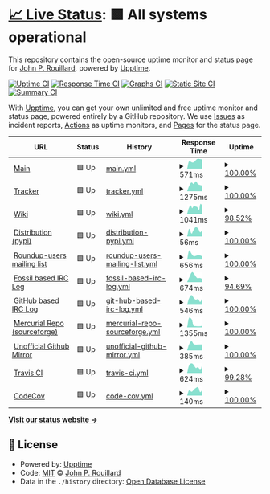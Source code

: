 # [📈 Live Status](https://rouilj.github.io/RoundupAssets): <!--live status--> **🟩 All systems operational**

This repository contains the open-source uptime monitor and status page for [John P. Rouillard](https://www.cs.umb.edu/~rouilj/), powered by [Upptime](https://github.com/upptime/upptime).

[![Uptime CI](https://github.com/koj-co/upptime/workflows/Uptime%20CI/badge.svg)](https://github.com/koj-co/upptime/actions?query=workflow%3A%22Uptime+CI%22)
[![Response Time CI](https://github.com/koj-co/upptime/workflows/Response%20Time%20CI/badge.svg)](https://github.com/koj-co/upptime/actions?query=workflow%3A%22Response+Time+CI%22)
[![Graphs CI](https://github.com/koj-co/upptime/workflows/Graphs%20CI/badge.svg)](https://github.com/koj-co/upptime/actions?query=workflow%3A%22Graphs+CI%22)
[![Static Site CI](https://github.com/koj-co/upptime/workflows/Static%20Site%20CI/badge.svg)](https://github.com/koj-co/upptime/actions?query=workflow%3A%22Static+Site+CI%22)
[![Summary CI](https://github.com/koj-co/upptime/workflows/Summary%20CI/badge.svg)](https://github.com/koj-co/upptime/actions?query=workflow%3A%22Summary+CI%22)

With [Upptime](https://upptime.js.org), you can get your own unlimited and free uptime monitor and status page, powered entirely by a GitHub repository. We use [Issues](https://github.com/rouilj/RoundupAssets/issues) as incident reports, [Actions](https://github.com/rouilj/RoundupAssets/actions) as uptime monitors, and [Pages](https://rouilj.github.io/RoundupAssets) for the status page.

<!--start: status pages-->
<!-- This summary is generated by Upptime (https://github.com/upptime/upptime) -->
<!-- Do not edit this manually, your changes will be overwritten -->
<!-- prettier-ignore -->
| URL | Status | History | Response Time | Uptime |
| --- | ------ | ------- | ------------- | ------ |
| <img alt="" src="https://favicons.githubusercontent.com/www.roundup-tracker.org" height="13"> [Main](https://www.roundup-tracker.org) | 🟩 Up | [main.yml](https://github.com/rouilj/RoundupAssets/commits/HEAD/history/main.yml) | <details><summary><img alt="Response time graph" src="./graphs/main/response-time-week.png" height="20"> 571ms</summary><br><a href="https://rouilj.github.io/RoundupAssets/history/main"><img alt="Response time 815" src="https://img.shields.io/endpoint?url=https%3A%2F%2Fraw.githubusercontent.com%2Frouilj%2FRoundupAssets%2FHEAD%2Fapi%2Fmain%2Fresponse-time.json"></a><br><a href="https://rouilj.github.io/RoundupAssets/history/main"><img alt="24-hour response time 641" src="https://img.shields.io/endpoint?url=https%3A%2F%2Fraw.githubusercontent.com%2Frouilj%2FRoundupAssets%2FHEAD%2Fapi%2Fmain%2Fresponse-time-day.json"></a><br><a href="https://rouilj.github.io/RoundupAssets/history/main"><img alt="7-day response time 571" src="https://img.shields.io/endpoint?url=https%3A%2F%2Fraw.githubusercontent.com%2Frouilj%2FRoundupAssets%2FHEAD%2Fapi%2Fmain%2Fresponse-time-week.json"></a><br><a href="https://rouilj.github.io/RoundupAssets/history/main"><img alt="30-day response time 713" src="https://img.shields.io/endpoint?url=https%3A%2F%2Fraw.githubusercontent.com%2Frouilj%2FRoundupAssets%2FHEAD%2Fapi%2Fmain%2Fresponse-time-month.json"></a><br><a href="https://rouilj.github.io/RoundupAssets/history/main"><img alt="1-year response time 846" src="https://img.shields.io/endpoint?url=https%3A%2F%2Fraw.githubusercontent.com%2Frouilj%2FRoundupAssets%2FHEAD%2Fapi%2Fmain%2Fresponse-time-year.json"></a></details> | <details><summary><a href="https://rouilj.github.io/RoundupAssets/history/main">100.00%</a></summary><a href="https://rouilj.github.io/RoundupAssets/history/main"><img alt="All-time uptime 97.60%" src="https://img.shields.io/endpoint?url=https%3A%2F%2Fraw.githubusercontent.com%2Frouilj%2FRoundupAssets%2FHEAD%2Fapi%2Fmain%2Fuptime.json"></a><br><a href="https://rouilj.github.io/RoundupAssets/history/main"><img alt="24-hour uptime 100.00%" src="https://img.shields.io/endpoint?url=https%3A%2F%2Fraw.githubusercontent.com%2Frouilj%2FRoundupAssets%2FHEAD%2Fapi%2Fmain%2Fuptime-day.json"></a><br><a href="https://rouilj.github.io/RoundupAssets/history/main"><img alt="7-day uptime 100.00%" src="https://img.shields.io/endpoint?url=https%3A%2F%2Fraw.githubusercontent.com%2Frouilj%2FRoundupAssets%2FHEAD%2Fapi%2Fmain%2Fuptime-week.json"></a><br><a href="https://rouilj.github.io/RoundupAssets/history/main"><img alt="30-day uptime 100.00%" src="https://img.shields.io/endpoint?url=https%3A%2F%2Fraw.githubusercontent.com%2Frouilj%2FRoundupAssets%2FHEAD%2Fapi%2Fmain%2Fuptime-month.json"></a><br><a href="https://rouilj.github.io/RoundupAssets/history/main"><img alt="1-year uptime 96.18%" src="https://img.shields.io/endpoint?url=https%3A%2F%2Fraw.githubusercontent.com%2Frouilj%2FRoundupAssets%2FHEAD%2Fapi%2Fmain%2Fuptime-year.json"></a></details>
| <img alt="" src="https://favicons.githubusercontent.com/issues.roundup-tracker.org" height="13"> [Tracker](https://issues.roundup-tracker.org/) | 🟩 Up | [tracker.yml](https://github.com/rouilj/RoundupAssets/commits/HEAD/history/tracker.yml) | <details><summary><img alt="Response time graph" src="./graphs/tracker/response-time-week.png" height="20"> 1275ms</summary><br><a href="https://rouilj.github.io/RoundupAssets/history/tracker"><img alt="Response time 1071" src="https://img.shields.io/endpoint?url=https%3A%2F%2Fraw.githubusercontent.com%2Frouilj%2FRoundupAssets%2FHEAD%2Fapi%2Ftracker%2Fresponse-time.json"></a><br><a href="https://rouilj.github.io/RoundupAssets/history/tracker"><img alt="24-hour response time 1009" src="https://img.shields.io/endpoint?url=https%3A%2F%2Fraw.githubusercontent.com%2Frouilj%2FRoundupAssets%2FHEAD%2Fapi%2Ftracker%2Fresponse-time-day.json"></a><br><a href="https://rouilj.github.io/RoundupAssets/history/tracker"><img alt="7-day response time 1275" src="https://img.shields.io/endpoint?url=https%3A%2F%2Fraw.githubusercontent.com%2Frouilj%2FRoundupAssets%2FHEAD%2Fapi%2Ftracker%2Fresponse-time-week.json"></a><br><a href="https://rouilj.github.io/RoundupAssets/history/tracker"><img alt="30-day response time 1240" src="https://img.shields.io/endpoint?url=https%3A%2F%2Fraw.githubusercontent.com%2Frouilj%2FRoundupAssets%2FHEAD%2Fapi%2Ftracker%2Fresponse-time-month.json"></a><br><a href="https://rouilj.github.io/RoundupAssets/history/tracker"><img alt="1-year response time 1074" src="https://img.shields.io/endpoint?url=https%3A%2F%2Fraw.githubusercontent.com%2Frouilj%2FRoundupAssets%2FHEAD%2Fapi%2Ftracker%2Fresponse-time-year.json"></a></details> | <details><summary><a href="https://rouilj.github.io/RoundupAssets/history/tracker">100.00%</a></summary><a href="https://rouilj.github.io/RoundupAssets/history/tracker"><img alt="All-time uptime 100.00%" src="https://img.shields.io/endpoint?url=https%3A%2F%2Fraw.githubusercontent.com%2Frouilj%2FRoundupAssets%2FHEAD%2Fapi%2Ftracker%2Fuptime.json"></a><br><a href="https://rouilj.github.io/RoundupAssets/history/tracker"><img alt="24-hour uptime 100.00%" src="https://img.shields.io/endpoint?url=https%3A%2F%2Fraw.githubusercontent.com%2Frouilj%2FRoundupAssets%2FHEAD%2Fapi%2Ftracker%2Fuptime-day.json"></a><br><a href="https://rouilj.github.io/RoundupAssets/history/tracker"><img alt="7-day uptime 100.00%" src="https://img.shields.io/endpoint?url=https%3A%2F%2Fraw.githubusercontent.com%2Frouilj%2FRoundupAssets%2FHEAD%2Fapi%2Ftracker%2Fuptime-week.json"></a><br><a href="https://rouilj.github.io/RoundupAssets/history/tracker"><img alt="30-day uptime 100.00%" src="https://img.shields.io/endpoint?url=https%3A%2F%2Fraw.githubusercontent.com%2Frouilj%2FRoundupAssets%2FHEAD%2Fapi%2Ftracker%2Fuptime-month.json"></a><br><a href="https://rouilj.github.io/RoundupAssets/history/tracker"><img alt="1-year uptime 100.00%" src="https://img.shields.io/endpoint?url=https%3A%2F%2Fraw.githubusercontent.com%2Frouilj%2FRoundupAssets%2FHEAD%2Fapi%2Ftracker%2Fuptime-year.json"></a></details>
| <img alt="" src="https://favicons.githubusercontent.com/wiki.roundup-tracker.org" height="13"> [Wiki](https://wiki.roundup-tracker.org) | 🟩 Up | [wiki.yml](https://github.com/rouilj/RoundupAssets/commits/HEAD/history/wiki.yml) | <details><summary><img alt="Response time graph" src="./graphs/wiki/response-time-week.png" height="20"> 1041ms</summary><br><a href="https://rouilj.github.io/RoundupAssets/history/wiki"><img alt="Response time 984" src="https://img.shields.io/endpoint?url=https%3A%2F%2Fraw.githubusercontent.com%2Frouilj%2FRoundupAssets%2FHEAD%2Fapi%2Fwiki%2Fresponse-time.json"></a><br><a href="https://rouilj.github.io/RoundupAssets/history/wiki"><img alt="24-hour response time 1011" src="https://img.shields.io/endpoint?url=https%3A%2F%2Fraw.githubusercontent.com%2Frouilj%2FRoundupAssets%2FHEAD%2Fapi%2Fwiki%2Fresponse-time-day.json"></a><br><a href="https://rouilj.github.io/RoundupAssets/history/wiki"><img alt="7-day response time 1041" src="https://img.shields.io/endpoint?url=https%3A%2F%2Fraw.githubusercontent.com%2Frouilj%2FRoundupAssets%2FHEAD%2Fapi%2Fwiki%2Fresponse-time-week.json"></a><br><a href="https://rouilj.github.io/RoundupAssets/history/wiki"><img alt="30-day response time 1048" src="https://img.shields.io/endpoint?url=https%3A%2F%2Fraw.githubusercontent.com%2Frouilj%2FRoundupAssets%2FHEAD%2Fapi%2Fwiki%2Fresponse-time-month.json"></a><br><a href="https://rouilj.github.io/RoundupAssets/history/wiki"><img alt="1-year response time 965" src="https://img.shields.io/endpoint?url=https%3A%2F%2Fraw.githubusercontent.com%2Frouilj%2FRoundupAssets%2FHEAD%2Fapi%2Fwiki%2Fresponse-time-year.json"></a></details> | <details><summary><a href="https://rouilj.github.io/RoundupAssets/history/wiki">98.52%</a></summary><a href="https://rouilj.github.io/RoundupAssets/history/wiki"><img alt="All-time uptime 99.45%" src="https://img.shields.io/endpoint?url=https%3A%2F%2Fraw.githubusercontent.com%2Frouilj%2FRoundupAssets%2FHEAD%2Fapi%2Fwiki%2Fuptime.json"></a><br><a href="https://rouilj.github.io/RoundupAssets/history/wiki"><img alt="24-hour uptime 91.86%" src="https://img.shields.io/endpoint?url=https%3A%2F%2Fraw.githubusercontent.com%2Frouilj%2FRoundupAssets%2FHEAD%2Fapi%2Fwiki%2Fuptime-day.json"></a><br><a href="https://rouilj.github.io/RoundupAssets/history/wiki"><img alt="7-day uptime 98.52%" src="https://img.shields.io/endpoint?url=https%3A%2F%2Fraw.githubusercontent.com%2Frouilj%2FRoundupAssets%2FHEAD%2Fapi%2Fwiki%2Fuptime-week.json"></a><br><a href="https://rouilj.github.io/RoundupAssets/history/wiki"><img alt="30-day uptime 99.66%" src="https://img.shields.io/endpoint?url=https%3A%2F%2Fraw.githubusercontent.com%2Frouilj%2FRoundupAssets%2FHEAD%2Fapi%2Fwiki%2Fuptime-month.json"></a><br><a href="https://rouilj.github.io/RoundupAssets/history/wiki"><img alt="1-year uptime 99.96%" src="https://img.shields.io/endpoint?url=https%3A%2F%2Fraw.githubusercontent.com%2Frouilj%2FRoundupAssets%2FHEAD%2Fapi%2Fwiki%2Fuptime-year.json"></a></details>
| <img alt="" src="https://favicons.githubusercontent.com/pypi.org" height="13"> [Distribution (pypi)](https://pypi.org/project/roundup/) | 🟩 Up | [distribution-pypi.yml](https://github.com/rouilj/RoundupAssets/commits/HEAD/history/distribution-pypi.yml) | <details><summary><img alt="Response time graph" src="./graphs/distribution-pypi/response-time-week.png" height="20"> 56ms</summary><br><a href="https://rouilj.github.io/RoundupAssets/history/distribution-pypi"><img alt="Response time 61" src="https://img.shields.io/endpoint?url=https%3A%2F%2Fraw.githubusercontent.com%2Frouilj%2FRoundupAssets%2FHEAD%2Fapi%2Fdistribution-pypi%2Fresponse-time.json"></a><br><a href="https://rouilj.github.io/RoundupAssets/history/distribution-pypi"><img alt="24-hour response time 55" src="https://img.shields.io/endpoint?url=https%3A%2F%2Fraw.githubusercontent.com%2Frouilj%2FRoundupAssets%2FHEAD%2Fapi%2Fdistribution-pypi%2Fresponse-time-day.json"></a><br><a href="https://rouilj.github.io/RoundupAssets/history/distribution-pypi"><img alt="7-day response time 56" src="https://img.shields.io/endpoint?url=https%3A%2F%2Fraw.githubusercontent.com%2Frouilj%2FRoundupAssets%2FHEAD%2Fapi%2Fdistribution-pypi%2Fresponse-time-week.json"></a><br><a href="https://rouilj.github.io/RoundupAssets/history/distribution-pypi"><img alt="30-day response time 75" src="https://img.shields.io/endpoint?url=https%3A%2F%2Fraw.githubusercontent.com%2Frouilj%2FRoundupAssets%2FHEAD%2Fapi%2Fdistribution-pypi%2Fresponse-time-month.json"></a><br><a href="https://rouilj.github.io/RoundupAssets/history/distribution-pypi"><img alt="1-year response time 62" src="https://img.shields.io/endpoint?url=https%3A%2F%2Fraw.githubusercontent.com%2Frouilj%2FRoundupAssets%2FHEAD%2Fapi%2Fdistribution-pypi%2Fresponse-time-year.json"></a></details> | <details><summary><a href="https://rouilj.github.io/RoundupAssets/history/distribution-pypi">100.00%</a></summary><a href="https://rouilj.github.io/RoundupAssets/history/distribution-pypi"><img alt="All-time uptime 100.00%" src="https://img.shields.io/endpoint?url=https%3A%2F%2Fraw.githubusercontent.com%2Frouilj%2FRoundupAssets%2FHEAD%2Fapi%2Fdistribution-pypi%2Fuptime.json"></a><br><a href="https://rouilj.github.io/RoundupAssets/history/distribution-pypi"><img alt="24-hour uptime 100.00%" src="https://img.shields.io/endpoint?url=https%3A%2F%2Fraw.githubusercontent.com%2Frouilj%2FRoundupAssets%2FHEAD%2Fapi%2Fdistribution-pypi%2Fuptime-day.json"></a><br><a href="https://rouilj.github.io/RoundupAssets/history/distribution-pypi"><img alt="7-day uptime 100.00%" src="https://img.shields.io/endpoint?url=https%3A%2F%2Fraw.githubusercontent.com%2Frouilj%2FRoundupAssets%2FHEAD%2Fapi%2Fdistribution-pypi%2Fuptime-week.json"></a><br><a href="https://rouilj.github.io/RoundupAssets/history/distribution-pypi"><img alt="30-day uptime 100.00%" src="https://img.shields.io/endpoint?url=https%3A%2F%2Fraw.githubusercontent.com%2Frouilj%2FRoundupAssets%2FHEAD%2Fapi%2Fdistribution-pypi%2Fuptime-month.json"></a><br><a href="https://rouilj.github.io/RoundupAssets/history/distribution-pypi"><img alt="1-year uptime 100.00%" src="https://img.shields.io/endpoint?url=https%3A%2F%2Fraw.githubusercontent.com%2Frouilj%2FRoundupAssets%2FHEAD%2Fapi%2Fdistribution-pypi%2Fuptime-year.json"></a></details>
| <img alt="" src="https://favicons.githubusercontent.com/sourceforge.net" height="13"> [Roundup-users mailing list](https://sourceforge.net/p/roundup/mailman/roundup-users/) | 🟩 Up | [roundup-users-mailing-list.yml](https://github.com/rouilj/RoundupAssets/commits/HEAD/history/roundup-users-mailing-list.yml) | <details><summary><img alt="Response time graph" src="./graphs/roundup-users-mailing-list/response-time-week.png" height="20"> 656ms</summary><br><a href="https://rouilj.github.io/RoundupAssets/history/roundup-users-mailing-list"><img alt="Response time 869" src="https://img.shields.io/endpoint?url=https%3A%2F%2Fraw.githubusercontent.com%2Frouilj%2FRoundupAssets%2FHEAD%2Fapi%2Froundup-users-mailing-list%2Fresponse-time.json"></a><br><a href="https://rouilj.github.io/RoundupAssets/history/roundup-users-mailing-list"><img alt="24-hour response time 439" src="https://img.shields.io/endpoint?url=https%3A%2F%2Fraw.githubusercontent.com%2Frouilj%2FRoundupAssets%2FHEAD%2Fapi%2Froundup-users-mailing-list%2Fresponse-time-day.json"></a><br><a href="https://rouilj.github.io/RoundupAssets/history/roundup-users-mailing-list"><img alt="7-day response time 656" src="https://img.shields.io/endpoint?url=https%3A%2F%2Fraw.githubusercontent.com%2Frouilj%2FRoundupAssets%2FHEAD%2Fapi%2Froundup-users-mailing-list%2Fresponse-time-week.json"></a><br><a href="https://rouilj.github.io/RoundupAssets/history/roundup-users-mailing-list"><img alt="30-day response time 1100" src="https://img.shields.io/endpoint?url=https%3A%2F%2Fraw.githubusercontent.com%2Frouilj%2FRoundupAssets%2FHEAD%2Fapi%2Froundup-users-mailing-list%2Fresponse-time-month.json"></a><br><a href="https://rouilj.github.io/RoundupAssets/history/roundup-users-mailing-list"><img alt="1-year response time 842" src="https://img.shields.io/endpoint?url=https%3A%2F%2Fraw.githubusercontent.com%2Frouilj%2FRoundupAssets%2FHEAD%2Fapi%2Froundup-users-mailing-list%2Fresponse-time-year.json"></a></details> | <details><summary><a href="https://rouilj.github.io/RoundupAssets/history/roundup-users-mailing-list">100.00%</a></summary><a href="https://rouilj.github.io/RoundupAssets/history/roundup-users-mailing-list"><img alt="All-time uptime 99.93%" src="https://img.shields.io/endpoint?url=https%3A%2F%2Fraw.githubusercontent.com%2Frouilj%2FRoundupAssets%2FHEAD%2Fapi%2Froundup-users-mailing-list%2Fuptime.json"></a><br><a href="https://rouilj.github.io/RoundupAssets/history/roundup-users-mailing-list"><img alt="24-hour uptime 100.00%" src="https://img.shields.io/endpoint?url=https%3A%2F%2Fraw.githubusercontent.com%2Frouilj%2FRoundupAssets%2FHEAD%2Fapi%2Froundup-users-mailing-list%2Fuptime-day.json"></a><br><a href="https://rouilj.github.io/RoundupAssets/history/roundup-users-mailing-list"><img alt="7-day uptime 100.00%" src="https://img.shields.io/endpoint?url=https%3A%2F%2Fraw.githubusercontent.com%2Frouilj%2FRoundupAssets%2FHEAD%2Fapi%2Froundup-users-mailing-list%2Fuptime-week.json"></a><br><a href="https://rouilj.github.io/RoundupAssets/history/roundup-users-mailing-list"><img alt="30-day uptime 99.53%" src="https://img.shields.io/endpoint?url=https%3A%2F%2Fraw.githubusercontent.com%2Frouilj%2FRoundupAssets%2FHEAD%2Fapi%2Froundup-users-mailing-list%2Fuptime-month.json"></a><br><a href="https://rouilj.github.io/RoundupAssets/history/roundup-users-mailing-list"><img alt="1-year uptime 99.94%" src="https://img.shields.io/endpoint?url=https%3A%2F%2Fraw.githubusercontent.com%2Frouilj%2FRoundupAssets%2FHEAD%2Fapi%2Froundup-users-mailing-list%2Fuptime-year.json"></a></details>
| <img alt="" src="https://favicons.githubusercontent.com/rouilj.dynamic-dns.net" height="13"> [Fossil based IRC Log](https://rouilj.dynamic-dns.net/fossil/roundup_irc_logs/doc/trunk/log/roundup/) | 🟩 Up | [fossil-based-irc-log.yml](https://github.com/rouilj/RoundupAssets/commits/HEAD/history/fossil-based-irc-log.yml) | <details><summary><img alt="Response time graph" src="./graphs/fossil-based-irc-log/response-time-week.png" height="20"> 674ms</summary><br><a href="https://rouilj.github.io/RoundupAssets/history/fossil-based-irc-log"><img alt="Response time 709" src="https://img.shields.io/endpoint?url=https%3A%2F%2Fraw.githubusercontent.com%2Frouilj%2FRoundupAssets%2FHEAD%2Fapi%2Ffossil-based-irc-log%2Fresponse-time.json"></a><br><a href="https://rouilj.github.io/RoundupAssets/history/fossil-based-irc-log"><img alt="24-hour response time 703" src="https://img.shields.io/endpoint?url=https%3A%2F%2Fraw.githubusercontent.com%2Frouilj%2FRoundupAssets%2FHEAD%2Fapi%2Ffossil-based-irc-log%2Fresponse-time-day.json"></a><br><a href="https://rouilj.github.io/RoundupAssets/history/fossil-based-irc-log"><img alt="7-day response time 674" src="https://img.shields.io/endpoint?url=https%3A%2F%2Fraw.githubusercontent.com%2Frouilj%2FRoundupAssets%2FHEAD%2Fapi%2Ffossil-based-irc-log%2Fresponse-time-week.json"></a><br><a href="https://rouilj.github.io/RoundupAssets/history/fossil-based-irc-log"><img alt="30-day response time 585" src="https://img.shields.io/endpoint?url=https%3A%2F%2Fraw.githubusercontent.com%2Frouilj%2FRoundupAssets%2FHEAD%2Fapi%2Ffossil-based-irc-log%2Fresponse-time-month.json"></a><br><a href="https://rouilj.github.io/RoundupAssets/history/fossil-based-irc-log"><img alt="1-year response time 751" src="https://img.shields.io/endpoint?url=https%3A%2F%2Fraw.githubusercontent.com%2Frouilj%2FRoundupAssets%2FHEAD%2Fapi%2Ffossil-based-irc-log%2Fresponse-time-year.json"></a></details> | <details><summary><a href="https://rouilj.github.io/RoundupAssets/history/fossil-based-irc-log">94.69%</a></summary><a href="https://rouilj.github.io/RoundupAssets/history/fossil-based-irc-log"><img alt="All-time uptime 96.22%" src="https://img.shields.io/endpoint?url=https%3A%2F%2Fraw.githubusercontent.com%2Frouilj%2FRoundupAssets%2FHEAD%2Fapi%2Ffossil-based-irc-log%2Fuptime.json"></a><br><a href="https://rouilj.github.io/RoundupAssets/history/fossil-based-irc-log"><img alt="24-hour uptime 73.51%" src="https://img.shields.io/endpoint?url=https%3A%2F%2Fraw.githubusercontent.com%2Frouilj%2FRoundupAssets%2FHEAD%2Fapi%2Ffossil-based-irc-log%2Fuptime-day.json"></a><br><a href="https://rouilj.github.io/RoundupAssets/history/fossil-based-irc-log"><img alt="7-day uptime 94.69%" src="https://img.shields.io/endpoint?url=https%3A%2F%2Fraw.githubusercontent.com%2Frouilj%2FRoundupAssets%2FHEAD%2Fapi%2Ffossil-based-irc-log%2Fuptime-week.json"></a><br><a href="https://rouilj.github.io/RoundupAssets/history/fossil-based-irc-log"><img alt="30-day uptime 98.78%" src="https://img.shields.io/endpoint?url=https%3A%2F%2Fraw.githubusercontent.com%2Frouilj%2FRoundupAssets%2FHEAD%2Fapi%2Ffossil-based-irc-log%2Fuptime-month.json"></a><br><a href="https://rouilj.github.io/RoundupAssets/history/fossil-based-irc-log"><img alt="1-year uptime 99.61%" src="https://img.shields.io/endpoint?url=https%3A%2F%2Fraw.githubusercontent.com%2Frouilj%2FRoundupAssets%2FHEAD%2Fapi%2Ffossil-based-irc-log%2Fuptime-year.json"></a></details>
| <img alt="" src="https://favicons.githubusercontent.com/github.com" height="13"> [GitHub based IRC Log](https://github.com/rouilj/test) | 🟩 Up | [git-hub-based-irc-log.yml](https://github.com/rouilj/RoundupAssets/commits/HEAD/history/git-hub-based-irc-log.yml) | <details><summary><img alt="Response time graph" src="./graphs/git-hub-based-irc-log/response-time-week.png" height="20"> 546ms</summary><br><a href="https://rouilj.github.io/RoundupAssets/history/git-hub-based-irc-log"><img alt="Response time 382" src="https://img.shields.io/endpoint?url=https%3A%2F%2Fraw.githubusercontent.com%2Frouilj%2FRoundupAssets%2FHEAD%2Fapi%2Fgit-hub-based-irc-log%2Fresponse-time.json"></a><br><a href="https://rouilj.github.io/RoundupAssets/history/git-hub-based-irc-log"><img alt="24-hour response time 565" src="https://img.shields.io/endpoint?url=https%3A%2F%2Fraw.githubusercontent.com%2Frouilj%2FRoundupAssets%2FHEAD%2Fapi%2Fgit-hub-based-irc-log%2Fresponse-time-day.json"></a><br><a href="https://rouilj.github.io/RoundupAssets/history/git-hub-based-irc-log"><img alt="7-day response time 546" src="https://img.shields.io/endpoint?url=https%3A%2F%2Fraw.githubusercontent.com%2Frouilj%2FRoundupAssets%2FHEAD%2Fapi%2Fgit-hub-based-irc-log%2Fresponse-time-week.json"></a><br><a href="https://rouilj.github.io/RoundupAssets/history/git-hub-based-irc-log"><img alt="30-day response time 522" src="https://img.shields.io/endpoint?url=https%3A%2F%2Fraw.githubusercontent.com%2Frouilj%2FRoundupAssets%2FHEAD%2Fapi%2Fgit-hub-based-irc-log%2Fresponse-time-month.json"></a><br><a href="https://rouilj.github.io/RoundupAssets/history/git-hub-based-irc-log"><img alt="1-year response time 385" src="https://img.shields.io/endpoint?url=https%3A%2F%2Fraw.githubusercontent.com%2Frouilj%2FRoundupAssets%2FHEAD%2Fapi%2Fgit-hub-based-irc-log%2Fresponse-time-year.json"></a></details> | <details><summary><a href="https://rouilj.github.io/RoundupAssets/history/git-hub-based-irc-log">100.00%</a></summary><a href="https://rouilj.github.io/RoundupAssets/history/git-hub-based-irc-log"><img alt="All-time uptime 99.94%" src="https://img.shields.io/endpoint?url=https%3A%2F%2Fraw.githubusercontent.com%2Frouilj%2FRoundupAssets%2FHEAD%2Fapi%2Fgit-hub-based-irc-log%2Fuptime.json"></a><br><a href="https://rouilj.github.io/RoundupAssets/history/git-hub-based-irc-log"><img alt="24-hour uptime 100.00%" src="https://img.shields.io/endpoint?url=https%3A%2F%2Fraw.githubusercontent.com%2Frouilj%2FRoundupAssets%2FHEAD%2Fapi%2Fgit-hub-based-irc-log%2Fuptime-day.json"></a><br><a href="https://rouilj.github.io/RoundupAssets/history/git-hub-based-irc-log"><img alt="7-day uptime 100.00%" src="https://img.shields.io/endpoint?url=https%3A%2F%2Fraw.githubusercontent.com%2Frouilj%2FRoundupAssets%2FHEAD%2Fapi%2Fgit-hub-based-irc-log%2Fuptime-week.json"></a><br><a href="https://rouilj.github.io/RoundupAssets/history/git-hub-based-irc-log"><img alt="30-day uptime 100.00%" src="https://img.shields.io/endpoint?url=https%3A%2F%2Fraw.githubusercontent.com%2Frouilj%2FRoundupAssets%2FHEAD%2Fapi%2Fgit-hub-based-irc-log%2Fuptime-month.json"></a><br><a href="https://rouilj.github.io/RoundupAssets/history/git-hub-based-irc-log"><img alt="1-year uptime 99.90%" src="https://img.shields.io/endpoint?url=https%3A%2F%2Fraw.githubusercontent.com%2Frouilj%2FRoundupAssets%2FHEAD%2Fapi%2Fgit-hub-based-irc-log%2Fuptime-year.json"></a></details>
| <img alt="" src="https://favicons.githubusercontent.com/sourceforge.net" height="13"> [Mercurial Repo (sourceforge)](https://sourceforge.net/p/roundup/code/ci/tip/tree/CHANGES.txt) | 🟩 Up | [mercurial-repo-sourceforge.yml](https://github.com/rouilj/RoundupAssets/commits/HEAD/history/mercurial-repo-sourceforge.yml) | <details><summary><img alt="Response time graph" src="./graphs/mercurial-repo-sourceforge/response-time-week.png" height="20"> 1355ms</summary><br><a href="https://rouilj.github.io/RoundupAssets/history/mercurial-repo-sourceforge"><img alt="Response time 911" src="https://img.shields.io/endpoint?url=https%3A%2F%2Fraw.githubusercontent.com%2Frouilj%2FRoundupAssets%2FHEAD%2Fapi%2Fmercurial-repo-sourceforge%2Fresponse-time.json"></a><br><a href="https://rouilj.github.io/RoundupAssets/history/mercurial-repo-sourceforge"><img alt="24-hour response time 581" src="https://img.shields.io/endpoint?url=https%3A%2F%2Fraw.githubusercontent.com%2Frouilj%2FRoundupAssets%2FHEAD%2Fapi%2Fmercurial-repo-sourceforge%2Fresponse-time-day.json"></a><br><a href="https://rouilj.github.io/RoundupAssets/history/mercurial-repo-sourceforge"><img alt="7-day response time 1355" src="https://img.shields.io/endpoint?url=https%3A%2F%2Fraw.githubusercontent.com%2Frouilj%2FRoundupAssets%2FHEAD%2Fapi%2Fmercurial-repo-sourceforge%2Fresponse-time-week.json"></a><br><a href="https://rouilj.github.io/RoundupAssets/history/mercurial-repo-sourceforge"><img alt="30-day response time 2539" src="https://img.shields.io/endpoint?url=https%3A%2F%2Fraw.githubusercontent.com%2Frouilj%2FRoundupAssets%2FHEAD%2Fapi%2Fmercurial-repo-sourceforge%2Fresponse-time-month.json"></a><br><a href="https://rouilj.github.io/RoundupAssets/history/mercurial-repo-sourceforge"><img alt="1-year response time 1015" src="https://img.shields.io/endpoint?url=https%3A%2F%2Fraw.githubusercontent.com%2Frouilj%2FRoundupAssets%2FHEAD%2Fapi%2Fmercurial-repo-sourceforge%2Fresponse-time-year.json"></a></details> | <details><summary><a href="https://rouilj.github.io/RoundupAssets/history/mercurial-repo-sourceforge">100.00%</a></summary><a href="https://rouilj.github.io/RoundupAssets/history/mercurial-repo-sourceforge"><img alt="All-time uptime 99.94%" src="https://img.shields.io/endpoint?url=https%3A%2F%2Fraw.githubusercontent.com%2Frouilj%2FRoundupAssets%2FHEAD%2Fapi%2Fmercurial-repo-sourceforge%2Fuptime.json"></a><br><a href="https://rouilj.github.io/RoundupAssets/history/mercurial-repo-sourceforge"><img alt="24-hour uptime 100.00%" src="https://img.shields.io/endpoint?url=https%3A%2F%2Fraw.githubusercontent.com%2Frouilj%2FRoundupAssets%2FHEAD%2Fapi%2Fmercurial-repo-sourceforge%2Fuptime-day.json"></a><br><a href="https://rouilj.github.io/RoundupAssets/history/mercurial-repo-sourceforge"><img alt="7-day uptime 100.00%" src="https://img.shields.io/endpoint?url=https%3A%2F%2Fraw.githubusercontent.com%2Frouilj%2FRoundupAssets%2FHEAD%2Fapi%2Fmercurial-repo-sourceforge%2Fuptime-week.json"></a><br><a href="https://rouilj.github.io/RoundupAssets/history/mercurial-repo-sourceforge"><img alt="30-day uptime 99.53%" src="https://img.shields.io/endpoint?url=https%3A%2F%2Fraw.githubusercontent.com%2Frouilj%2FRoundupAssets%2FHEAD%2Fapi%2Fmercurial-repo-sourceforge%2Fuptime-month.json"></a><br><a href="https://rouilj.github.io/RoundupAssets/history/mercurial-repo-sourceforge"><img alt="1-year uptime 99.96%" src="https://img.shields.io/endpoint?url=https%3A%2F%2Fraw.githubusercontent.com%2Frouilj%2FRoundupAssets%2FHEAD%2Fapi%2Fmercurial-repo-sourceforge%2Fuptime-year.json"></a></details>
| <img alt="" src="https://favicons.githubusercontent.com/github.com" height="13"> [Unofficial Github Mirror](https://github.com/roundup-tracker/roundup) | 🟩 Up | [unofficial-github-mirror.yml](https://github.com/rouilj/RoundupAssets/commits/HEAD/history/unofficial-github-mirror.yml) | <details><summary><img alt="Response time graph" src="./graphs/unofficial-github-mirror/response-time-week.png" height="20"> 385ms</summary><br><a href="https://rouilj.github.io/RoundupAssets/history/unofficial-github-mirror"><img alt="Response time 315" src="https://img.shields.io/endpoint?url=https%3A%2F%2Fraw.githubusercontent.com%2Frouilj%2FRoundupAssets%2FHEAD%2Fapi%2Funofficial-github-mirror%2Fresponse-time.json"></a><br><a href="https://rouilj.github.io/RoundupAssets/history/unofficial-github-mirror"><img alt="24-hour response time 355" src="https://img.shields.io/endpoint?url=https%3A%2F%2Fraw.githubusercontent.com%2Frouilj%2FRoundupAssets%2FHEAD%2Fapi%2Funofficial-github-mirror%2Fresponse-time-day.json"></a><br><a href="https://rouilj.github.io/RoundupAssets/history/unofficial-github-mirror"><img alt="7-day response time 385" src="https://img.shields.io/endpoint?url=https%3A%2F%2Fraw.githubusercontent.com%2Frouilj%2FRoundupAssets%2FHEAD%2Fapi%2Funofficial-github-mirror%2Fresponse-time-week.json"></a><br><a href="https://rouilj.github.io/RoundupAssets/history/unofficial-github-mirror"><img alt="30-day response time 397" src="https://img.shields.io/endpoint?url=https%3A%2F%2Fraw.githubusercontent.com%2Frouilj%2FRoundupAssets%2FHEAD%2Fapi%2Funofficial-github-mirror%2Fresponse-time-month.json"></a><br><a href="https://rouilj.github.io/RoundupAssets/history/unofficial-github-mirror"><img alt="1-year response time 324" src="https://img.shields.io/endpoint?url=https%3A%2F%2Fraw.githubusercontent.com%2Frouilj%2FRoundupAssets%2FHEAD%2Fapi%2Funofficial-github-mirror%2Fresponse-time-year.json"></a></details> | <details><summary><a href="https://rouilj.github.io/RoundupAssets/history/unofficial-github-mirror">100.00%</a></summary><a href="https://rouilj.github.io/RoundupAssets/history/unofficial-github-mirror"><img alt="All-time uptime 99.97%" src="https://img.shields.io/endpoint?url=https%3A%2F%2Fraw.githubusercontent.com%2Frouilj%2FRoundupAssets%2FHEAD%2Fapi%2Funofficial-github-mirror%2Fuptime.json"></a><br><a href="https://rouilj.github.io/RoundupAssets/history/unofficial-github-mirror"><img alt="24-hour uptime 100.00%" src="https://img.shields.io/endpoint?url=https%3A%2F%2Fraw.githubusercontent.com%2Frouilj%2FRoundupAssets%2FHEAD%2Fapi%2Funofficial-github-mirror%2Fuptime-day.json"></a><br><a href="https://rouilj.github.io/RoundupAssets/history/unofficial-github-mirror"><img alt="7-day uptime 100.00%" src="https://img.shields.io/endpoint?url=https%3A%2F%2Fraw.githubusercontent.com%2Frouilj%2FRoundupAssets%2FHEAD%2Fapi%2Funofficial-github-mirror%2Fuptime-week.json"></a><br><a href="https://rouilj.github.io/RoundupAssets/history/unofficial-github-mirror"><img alt="30-day uptime 100.00%" src="https://img.shields.io/endpoint?url=https%3A%2F%2Fraw.githubusercontent.com%2Frouilj%2FRoundupAssets%2FHEAD%2Fapi%2Funofficial-github-mirror%2Fuptime-month.json"></a><br><a href="https://rouilj.github.io/RoundupAssets/history/unofficial-github-mirror"><img alt="1-year uptime 99.95%" src="https://img.shields.io/endpoint?url=https%3A%2F%2Fraw.githubusercontent.com%2Frouilj%2FRoundupAssets%2FHEAD%2Fapi%2Funofficial-github-mirror%2Fuptime-year.json"></a></details>
| <img alt="" src="https://favicons.githubusercontent.com/travis-ci.com" height="13"> [Travis CI](https://travis-ci.com/github/roundup-tracker/roundup) | 🟩 Up | [travis-ci.yml](https://github.com/rouilj/RoundupAssets/commits/HEAD/history/travis-ci.yml) | <details><summary><img alt="Response time graph" src="./graphs/travis-ci/response-time-week.png" height="20"> 624ms</summary><br><a href="https://rouilj.github.io/RoundupAssets/history/travis-ci"><img alt="Response time 327" src="https://img.shields.io/endpoint?url=https%3A%2F%2Fraw.githubusercontent.com%2Frouilj%2FRoundupAssets%2FHEAD%2Fapi%2Ftravis-ci%2Fresponse-time.json"></a><br><a href="https://rouilj.github.io/RoundupAssets/history/travis-ci"><img alt="24-hour response time 673" src="https://img.shields.io/endpoint?url=https%3A%2F%2Fraw.githubusercontent.com%2Frouilj%2FRoundupAssets%2FHEAD%2Fapi%2Ftravis-ci%2Fresponse-time-day.json"></a><br><a href="https://rouilj.github.io/RoundupAssets/history/travis-ci"><img alt="7-day response time 624" src="https://img.shields.io/endpoint?url=https%3A%2F%2Fraw.githubusercontent.com%2Frouilj%2FRoundupAssets%2FHEAD%2Fapi%2Ftravis-ci%2Fresponse-time-week.json"></a><br><a href="https://rouilj.github.io/RoundupAssets/history/travis-ci"><img alt="30-day response time 561" src="https://img.shields.io/endpoint?url=https%3A%2F%2Fraw.githubusercontent.com%2Frouilj%2FRoundupAssets%2FHEAD%2Fapi%2Ftravis-ci%2Fresponse-time-month.json"></a><br><a href="https://rouilj.github.io/RoundupAssets/history/travis-ci"><img alt="1-year response time 364" src="https://img.shields.io/endpoint?url=https%3A%2F%2Fraw.githubusercontent.com%2Frouilj%2FRoundupAssets%2FHEAD%2Fapi%2Ftravis-ci%2Fresponse-time-year.json"></a></details> | <details><summary><a href="https://rouilj.github.io/RoundupAssets/history/travis-ci">99.28%</a></summary><a href="https://rouilj.github.io/RoundupAssets/history/travis-ci"><img alt="All-time uptime 99.99%" src="https://img.shields.io/endpoint?url=https%3A%2F%2Fraw.githubusercontent.com%2Frouilj%2FRoundupAssets%2FHEAD%2Fapi%2Ftravis-ci%2Fuptime.json"></a><br><a href="https://rouilj.github.io/RoundupAssets/history/travis-ci"><img alt="24-hour uptime 94.96%" src="https://img.shields.io/endpoint?url=https%3A%2F%2Fraw.githubusercontent.com%2Frouilj%2FRoundupAssets%2FHEAD%2Fapi%2Ftravis-ci%2Fuptime-day.json"></a><br><a href="https://rouilj.github.io/RoundupAssets/history/travis-ci"><img alt="7-day uptime 99.28%" src="https://img.shields.io/endpoint?url=https%3A%2F%2Fraw.githubusercontent.com%2Frouilj%2FRoundupAssets%2FHEAD%2Fapi%2Ftravis-ci%2Fuptime-week.json"></a><br><a href="https://rouilj.github.io/RoundupAssets/history/travis-ci"><img alt="30-day uptime 99.83%" src="https://img.shields.io/endpoint?url=https%3A%2F%2Fraw.githubusercontent.com%2Frouilj%2FRoundupAssets%2FHEAD%2Fapi%2Ftravis-ci%2Fuptime-month.json"></a><br><a href="https://rouilj.github.io/RoundupAssets/history/travis-ci"><img alt="1-year uptime 99.99%" src="https://img.shields.io/endpoint?url=https%3A%2F%2Fraw.githubusercontent.com%2Frouilj%2FRoundupAssets%2FHEAD%2Fapi%2Ftravis-ci%2Fuptime-year.json"></a></details>
| <img alt="" src="https://favicons.githubusercontent.com/app.codecov.io" height="13"> [CodeCov](https://app.codecov.io/gh/roundup-tracker/roundup/) | 🟩 Up | [code-cov.yml](https://github.com/rouilj/RoundupAssets/commits/HEAD/history/code-cov.yml) | <details><summary><img alt="Response time graph" src="./graphs/code-cov/response-time-week.png" height="20"> 140ms</summary><br><a href="https://rouilj.github.io/RoundupAssets/history/code-cov"><img alt="Response time 239" src="https://img.shields.io/endpoint?url=https%3A%2F%2Fraw.githubusercontent.com%2Frouilj%2FRoundupAssets%2FHEAD%2Fapi%2Fcode-cov%2Fresponse-time.json"></a><br><a href="https://rouilj.github.io/RoundupAssets/history/code-cov"><img alt="24-hour response time 132" src="https://img.shields.io/endpoint?url=https%3A%2F%2Fraw.githubusercontent.com%2Frouilj%2FRoundupAssets%2FHEAD%2Fapi%2Fcode-cov%2Fresponse-time-day.json"></a><br><a href="https://rouilj.github.io/RoundupAssets/history/code-cov"><img alt="7-day response time 140" src="https://img.shields.io/endpoint?url=https%3A%2F%2Fraw.githubusercontent.com%2Frouilj%2FRoundupAssets%2FHEAD%2Fapi%2Fcode-cov%2Fresponse-time-week.json"></a><br><a href="https://rouilj.github.io/RoundupAssets/history/code-cov"><img alt="30-day response time 171" src="https://img.shields.io/endpoint?url=https%3A%2F%2Fraw.githubusercontent.com%2Frouilj%2FRoundupAssets%2FHEAD%2Fapi%2Fcode-cov%2Fresponse-time-month.json"></a><br><a href="https://rouilj.github.io/RoundupAssets/history/code-cov"><img alt="1-year response time 168" src="https://img.shields.io/endpoint?url=https%3A%2F%2Fraw.githubusercontent.com%2Frouilj%2FRoundupAssets%2FHEAD%2Fapi%2Fcode-cov%2Fresponse-time-year.json"></a></details> | <details><summary><a href="https://rouilj.github.io/RoundupAssets/history/code-cov">100.00%</a></summary><a href="https://rouilj.github.io/RoundupAssets/history/code-cov"><img alt="All-time uptime 99.99%" src="https://img.shields.io/endpoint?url=https%3A%2F%2Fraw.githubusercontent.com%2Frouilj%2FRoundupAssets%2FHEAD%2Fapi%2Fcode-cov%2Fuptime.json"></a><br><a href="https://rouilj.github.io/RoundupAssets/history/code-cov"><img alt="24-hour uptime 100.00%" src="https://img.shields.io/endpoint?url=https%3A%2F%2Fraw.githubusercontent.com%2Frouilj%2FRoundupAssets%2FHEAD%2Fapi%2Fcode-cov%2Fuptime-day.json"></a><br><a href="https://rouilj.github.io/RoundupAssets/history/code-cov"><img alt="7-day uptime 100.00%" src="https://img.shields.io/endpoint?url=https%3A%2F%2Fraw.githubusercontent.com%2Frouilj%2FRoundupAssets%2FHEAD%2Fapi%2Fcode-cov%2Fuptime-week.json"></a><br><a href="https://rouilj.github.io/RoundupAssets/history/code-cov"><img alt="30-day uptime 100.00%" src="https://img.shields.io/endpoint?url=https%3A%2F%2Fraw.githubusercontent.com%2Frouilj%2FRoundupAssets%2FHEAD%2Fapi%2Fcode-cov%2Fuptime-month.json"></a><br><a href="https://rouilj.github.io/RoundupAssets/history/code-cov"><img alt="1-year uptime 99.98%" src="https://img.shields.io/endpoint?url=https%3A%2F%2Fraw.githubusercontent.com%2Frouilj%2FRoundupAssets%2FHEAD%2Fapi%2Fcode-cov%2Fuptime-year.json"></a></details>

<!--end: status pages-->

[**Visit our status website →**](https://rouilj.github.io/RoundupAssets)

## 📄 License

- Powered by: [Upptime](https://github.com/upptime/upptime)
- Code: [MIT](./LICENSE) © [John P. Rouillard](https://www.cs.umb.edu/~rouilj/)
- Data in the `./history` directory: [Open Database License](https://opendatacommons.org/licenses/odbl/1-0/)
